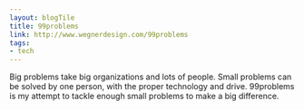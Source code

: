 ```yaml
---
layout: blogTile
title: 99problems
link: http://www.wegnerdesign.com/99problems
tags:
- tech
---
```

Big problems take big organizations and lots of people. Small problems can be solved by one person, with the proper technology and drive. 99problems is my attempt to tackle enough small problems to make a big difference.
